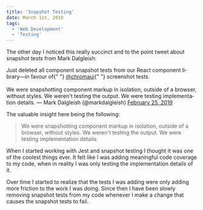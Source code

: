 ```yaml
---
title: 'Snapshot Testing'
date: March 1st, 2019
tags:
  - 'Web Development'
  - 'Testing'
---
```


The other day I noticed this really succinct and to the point tweet about
snapshot tests from Mark Dalgleish:

<Tweet>
  <div lang="en" dir="ltr">
    Just deleted all component snapshot tests from our React component
    library—in favour of{" "}
    <a href="https://twitter.com/chromaui?ref_src=twsrc%5Etfw">@chromaui</a>{" "}
    screenshot tests.
    <br />
    <br />
    We were snapshotting component markup in isolation, outside of a browser, without
    styles. We weren&#39;t testing the output. We were testing implementation details.
  &mdash; Mark Dalgleish (@markdalgleish) <a href="https://twitter.com/markdalgleish/status/1100164862796214272?ref_src=twsrc%5Etfw">February 25, 2019</a>
  </div>
</Tweet>

The valuable insight here being the following:

> We were snapshotting component markup in isolation, outside of a browser,
> without styles. We weren't testing the output. We were testing implementation
> details.

When I started working with Jest and snapshot testing I thought it was one of
the coolest things ever. It felt like I was adding meaningful code coverage to
my code, when in reality I was only testing the implementation details of it.

Over time I started to realize that the tests I was adding were only adding more
friction to the work I was doing. Since then I have been slowly removing
snapshot tests from my code whenever I make a change that causes the snapshot
tests to fail.
